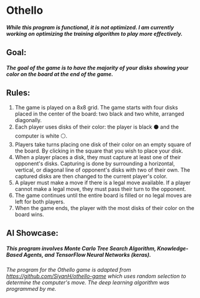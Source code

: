 ﻿# Othello

##### While this program is functional, it is not optimized. I am currently working on optimizing the training algorithm to play more effectively. 

## Goal:
##### The goal of the game is to have the majority of your disks showing your color on the board at the end of the game.

## Rules:
1. The game is played on a 8x8 grid. The game starts with four disks placed in the center of the board: two black and two white, arranged diagonally.
2. Each player uses disks of their color: the player is black ⚫ and the computer is white ⚪.
3. Players take turns placing one disk of their color on an empty square of the board. By clicking in the square that you wish to place your disk. 
4. When a player places a disk, they must capture at least one of their opponent's disks. Capturing is done by surrounding a horizontal, vertical, or diagonal line of opponent's disks with two of their own. The captured disks are then changed to the current player's color.
5. A player must make a move if there is a legal move available. If a player cannot make a legal move, they must pass their turn to the opponent.
6. The game continues until the entire board is filled or no legal moves are left for both players.
7. When the game ends, the player with the most disks of their color on the board wins.

## AI Showcase:
##### This program involves Monte Carlo Tree Search Algorithm, Knowledge-Based Agents, and TensorFlow Neural Networks (keras). 

###### The program for the Othello game is adapted from <https://github.com/SiyanH/othello-game> which uses random selection to determine the computer's move. The deep learning algorithm was programmed by me. 